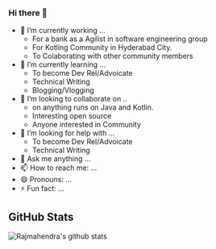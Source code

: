 ### Hi there 👋

- 🔭 I’m currently working ...
     - For a bank as a Agilist in software engineering group
     - For Kotling Community in Hyderabad City. 
     - To Colaborating with other community members
- 🌱 I’m currently learning ...
     - To become Dev Rel/Advoicate
     - Technical Writing
     - Blogging/Vlogging
- 👯 I’m looking to collaborate on ..
     - on anything runs on Java and Kotlin. 
     - Interesting open source
     - Anyone interested in Community
- 🤔 I’m looking for help with ...
     - To become Dev Rel/Advoicate
     - Technical Writing
- 💬 Ask me anything ...
- 📫 How to reach me: ...
- 😄 Pronouns: ...
- ⚡ Fun fact: ...

## GitHub Stats 
![Rajmahendra's github stats](https://github-readme-stats.vercel.app/api?username=rajmahendra&count_private=true&show_icons=true)




<!--
**rajmahendra/rajmahendra** is a ✨ _special_ ✨ repository because its `README.md` (this file) appears on your GitHub profile.

Here are some ideas to get you started:

- 🔭 I’m currently working on ...
- 🌱 I’m currently learning ...
- 👯 I’m looking to collaborate on ...
- 🤔 I’m looking for help with ...
- 💬 Ask me about ...
- 📫 How to reach me: ...
- 😄 Pronouns: ...
- ⚡ Fun fact: ...
-->
